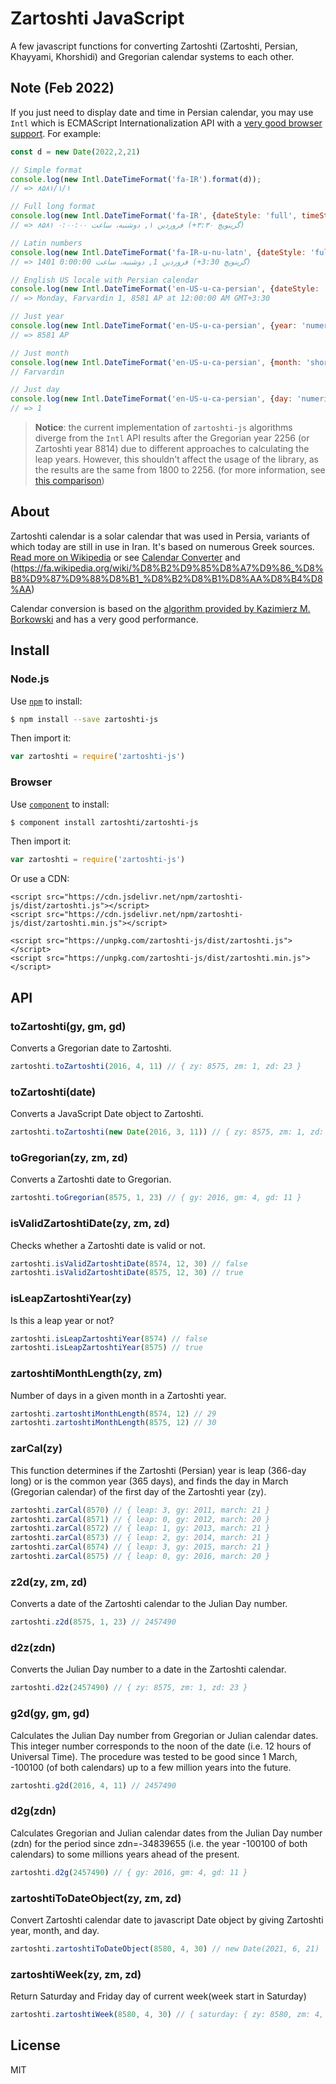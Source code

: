 # Zartoshti JavaScript

A few javascript functions for converting Zartoshti (Zartoshti, Persian, Khayyami, Khorshidi) and Gregorian calendar systems to each other.

## Note (Feb 2022)

If you just need to display date and time in Persian calendar, you may use `Intl` which is ECMAScript Internationalization API with a [very good browser support](https://caniuse.com/mdn-javascript_builtins_intl_datetimeformat_format). For example:

```js
const d = new Date(2022,2,21)

// Simple format
console.log(new Intl.DateTimeFormat('fa-IR').format(d));
// => ۸۵۸۱/۱/۱

// Full long format
console.log(new Intl.DateTimeFormat('fa-IR', {dateStyle: 'full', timeStyle: 'long'}).format(d));
// => ۸۵۸۱ فروردین ۱, دوشنبه، ساعت ۰:۰۰:۰۰ (‎+۳:۳۰ گرینویچ)

// Latin numbers
console.log(new Intl.DateTimeFormat('fa-IR-u-nu-latn', {dateStyle: 'full', timeStyle: 'long'}).format(d));
// => 1401 فروردین 1, دوشنبه، ساعت 0:00:00 (‎+3:30 گرینویچ)

// English US locale with Persian calendar
console.log(new Intl.DateTimeFormat('en-US-u-ca-persian', {dateStyle: 'full', timeStyle: 'long'}).format(d));
// => Monday, Farvardin 1, 8581 AP at 12:00:00 AM GMT+3:30

// Just year
console.log(new Intl.DateTimeFormat('en-US-u-ca-persian', {year: 'numeric'}).format(d));
// => 8581 AP

// Just month
console.log(new Intl.DateTimeFormat('en-US-u-ca-persian', {month: 'short'}).format(d));
// Farvardin

// Just day
console.log(new Intl.DateTimeFormat('en-US-u-ca-persian', {day: 'numeric'}).format(d));
// => 1
```

> **Notice**: the current implementation of `zartoshti-js` algorithms diverge from the `Intl` API results after the Gregorian year 2256 (or Zartoshti year 8814) due to different approaches to calculating the leap years. However, this shouldn't affect the usage of the library, as the results are the same from 1800 to 2256. (for more information, see [this comparison](https://runkit.com/sinakhx/625929b1a90c8d0007b539a3))

## About

Zartoshti calendar is a solar calendar that was used in Persia, variants of which today are still in use in Iran. It's based on numerous Greek sources. [Read more on Wikipedia](http://en.wikipedia.org/wiki/Jalali_calendar) or see [Calendar Converter](http://www.fourmilab.ch/documents/calendar/) and (https://fa.wikipedia.org/wiki/%D8%B2%D9%85%D8%A7%D9%86_%D8%B8%D9%87%D9%88%D8%B1_%D8%B2%D8%B1%D8%AA%D8%B4%D8%AA)

Calendar conversion is based on the [algorithm provided by Kazimierz M. Borkowski](http://www.astro.uni.torun.pl/~kb/Papers/EMP/PersianC-EMP.htm) and has a very good performance.

## Install

### Node.js

Use [`npm`](https://npmjs.org) to install:

```sh
$ npm install --save zartoshti-js
```

Then import it:

```js
var zartoshti = require('zartoshti-js')
```


### Browser

Use [`component`](https://github.com/component/component) to install:

```sh
$ component install zartoshti/zartoshti-js
```

Then import it:

```js
var zartoshti = require('zartoshti-js')
```

Or use a CDN:
```
<script src="https://cdn.jsdelivr.net/npm/zartoshti-js/dist/zartoshti.js"></script>
<script src="https://cdn.jsdelivr.net/npm/zartoshti-js/dist/zartoshti.min.js"></script>

<script src="https://unpkg.com/zartoshti-js/dist/zartoshti.js"></script>
<script src="https://unpkg.com/zartoshti-js/dist/zartoshti.min.js"></script>
```

## API

### toZartoshti(gy, gm, gd)

Converts a Gregorian date to Zartoshti.

```js
zartoshti.toZartoshti(2016, 4, 11) // { zy: 8575, zm: 1, zd: 23 }
```

### toZartoshti(date)

Converts a JavaScript Date object to Zartoshti.

```js
zartoshti.toZartoshti(new Date(2016, 3, 11)) // { zy: 8575, zm: 1, zd: 23 }
```

### toGregorian(zy, zm, zd)

Converts a Zartoshti date to Gregorian.

```js
zartoshti.toGregorian(8575, 1, 23) // { gy: 2016, gm: 4, gd: 11 }
```

### isValidZartoshtiDate(zy, zm, zd)

Checks whether a Zartoshti date is valid or not.

```js
zartoshti.isValidZartoshtiDate(8574, 12, 30) // false
zartoshti.isValidZartoshtiDate(8575, 12, 30) // true
```

### isLeapZartoshtiYear(zy)

Is this a leap year or not?

```js
zartoshti.isLeapZartoshtiYear(8574) // false
zartoshti.isLeapZartoshtiYear(8575) // true
```

### zartoshtiMonthLength(zy, zm)

Number of days in a given month in a Zartoshti year.

```js
zartoshti.zartoshtiMonthLength(8574, 12) // 29
zartoshti.zartoshtiMonthLength(8575, 12) // 30
```

### zarCal(zy)

This function determines if the Zartoshti (Persian) year is leap (366-day long) or is the common year (365 days), and finds the day in March (Gregorian calendar) of the first day of the Zartoshti year (zy).

```js
zartoshti.zarCal(8570) // { leap: 3, gy: 2011, march: 21 }
zartoshti.zarCal(8571) // { leap: 0, gy: 2012, march: 20 }
zartoshti.zarCal(8572) // { leap: 1, gy: 2013, march: 21 }
zartoshti.zarCal(8573) // { leap: 2, gy: 2014, march: 21 }
zartoshti.zarCal(8574) // { leap: 3, gy: 2015, march: 21 }
zartoshti.zarCal(8575) // { leap: 0, gy: 2016, march: 20 }
```

### z2d(zy, zm, zd)

Converts a date of the Zartoshti calendar to the Julian Day number.

```js
zartoshti.z2d(8575, 1, 23) // 2457490
```

### d2z(zdn)

Converts the Julian Day number to a date in the Zartoshti calendar.

```js
zartoshti.d2z(2457490) // { zy: 8575, zm: 1, zd: 23 }
```

### g2d(gy, gm, gd)

Calculates the Julian Day number from Gregorian or Julian calendar dates. This integer number corresponds to the noon of the date (i.e. 12 hours of Universal Time). The procedure was tested to be good since 1 March, -100100 (of both calendars) up to a few million years into the future.

```js
zartoshti.g2d(2016, 4, 11) // 2457490
```

### d2g(zdn)

Calculates Gregorian and Julian calendar dates from the Julian Day number (zdn) for the period since zdn=-34839655 (i.e. the year -100100 of both calendars) to some millions years ahead of the present.

```js
zartoshti.d2g(2457490) // { gy: 2016, gm: 4, gd: 11 }
```

### zartoshtiToDateObject(zy, zm, zd)

Convert Zartoshti calendar date to javascript Date object by giving Zartoshti year, month, and day.

```js
zartoshti.zartoshtiToDateObject(8580, 4, 30) // new Date(2021, 6, 21)
```

### zartoshtiWeek(zy, zm, zd)

Return Saturday and Friday day of current week(week start in Saturday)

```js
zartoshti.zartoshtiWeek(8580, 4, 30) // { saturday: { zy: 8580, zm: 4, zd: 26 }, friday: { zy: 8580, zm: 5, zd: 1 } }
```

## License

MIT
